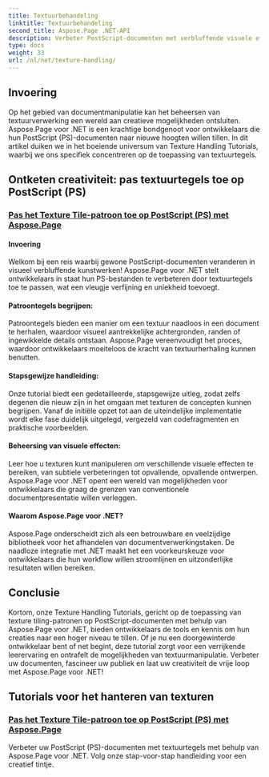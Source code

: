 ```yaml
---
title: Textuurbehandeling
linktitle: Textuurbehandeling
second_title: Aspose.Page .NET-API
description: Verbeter PostScript-documenten met verbluffende visuele effecten! Leer textuurtegels toepassen met Aspose.Page voor .NET met onze stapsgewijze handleiding.
type: docs
weight: 33
url: /nl/net/texture-handling/
---
```

## Invoering

Op het gebied van documentmanipulatie kan het beheersen van textuurverwerking een wereld aan creatieve mogelijkheden ontsluiten. Aspose.Page voor .NET is een krachtige bondgenoot voor ontwikkelaars die hun PostScript (PS)-documenten naar nieuwe hoogten willen tillen. In dit artikel duiken we in het boeiende universum van Texture Handling Tutorials, waarbij we ons specifiek concentreren op de toepassing van textuurtegels.

## Ontketen creativiteit: pas textuurtegels toe op PostScript (PS)

### [Pas het Texture Tile-patroon toe op PostScript (PS) met Aspose.Page](./apply-texture-tiling-pattern-to-postscript-ps/)

#### Invoering
Welkom bij een reis waarbij gewone PostScript-documenten veranderen in visueel verbluffende kunstwerken! Aspose.Page voor .NET stelt ontwikkelaars in staat hun PS-bestanden te verbeteren door textuurtegels toe te passen, wat een vleugje verfijning en uniekheid toevoegt.

#### Patroontegels begrijpen:
Patroontegels bieden een manier om een textuur naadloos in een document te herhalen, waardoor visueel aantrekkelijke achtergronden, randen of ingewikkelde details ontstaan. Aspose.Page vereenvoudigt het proces, waardoor ontwikkelaars moeiteloos de kracht van textuurherhaling kunnen benutten.

#### Stapsgewijze handleiding:
Onze tutorial biedt een gedetailleerde, stapsgewijze uitleg, zodat zelfs degenen die nieuw zijn in het omgaan met texturen de concepten kunnen begrijpen. Vanaf de initiële opzet tot aan de uiteindelijke implementatie wordt elke fase duidelijk uitgelegd, vergezeld van codefragmenten en praktische voorbeelden.

#### Beheersing van visuele effecten:
Leer hoe u texturen kunt manipuleren om verschillende visuele effecten te bereiken, van subtiele verbeteringen tot opvallende, opvallende ontwerpen. Aspose.Page voor .NET opent een wereld van mogelijkheden voor ontwikkelaars die graag de grenzen van conventionele documentpresentatie willen verleggen.

#### Waarom Aspose.Page voor .NET?
Aspose.Page onderscheidt zich als een betrouwbare en veelzijdige bibliotheek voor het afhandelen van documentverwerkingstaken. De naadloze integratie met .NET maakt het een voorkeurskeuze voor ontwikkelaars die hun workflow willen stroomlijnen en uitzonderlijke resultaten willen bereiken.

## Conclusie

Kortom, onze Texture Handling Tutorials, gericht op de toepassing van texture tiling-patronen op PostScript-documenten met behulp van Aspose.Page voor .NET, bieden ontwikkelaars de tools en kennis om hun creaties naar een hoger niveau te tillen. Of je nu een doorgewinterde ontwikkelaar bent of net begint, deze tutorial zorgt voor een verrijkende leerervaring en ontrafelt de mogelijkheden van textuurmanipulatie. Verbeter uw documenten, fascineer uw publiek en laat uw creativiteit de vrije loop met Aspose.Page voor .NET!
## Tutorials voor het hanteren van texturen
### [Pas het Texture Tile-patroon toe op PostScript (PS) met Aspose.Page](./apply-texture-tiling-pattern-to-postscript-ps/)
Verbeter uw PostScript (PS)-documenten met textuurtegels met behulp van Aspose.Page voor .NET. Volg onze stap-voor-stap handleiding voor een creatief tintje.